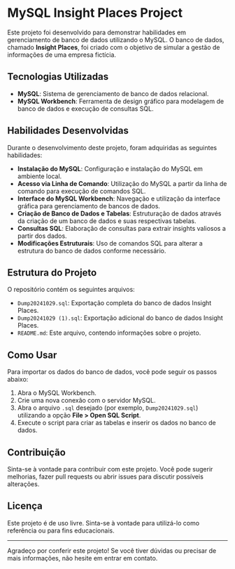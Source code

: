 # MySQL Insight Places Project

Este projeto foi desenvolvido para demonstrar habilidades em gerenciamento de banco de dados utilizando o MySQL. O banco de dados, chamado **Insight Places**, foi criado com o objetivo de simular a gestão de informações de uma empresa fictícia.

## Tecnologias Utilizadas

- **MySQL**: Sistema de gerenciamento de banco de dados relacional.
- **MySQL Workbench**: Ferramenta de design gráfico para modelagem de banco de dados e execução de consultas SQL.

## Habilidades Desenvolvidas

Durante o desenvolvimento deste projeto, foram adquiridas as seguintes habilidades:

- **Instalação do MySQL**: Configuração e instalação do MySQL em ambiente local.
- **Acesso via Linha de Comando**: Utilização do MySQL a partir da linha de comando para execução de comandos SQL.
- **Interface do MySQL Workbench**: Navegação e utilização da interface gráfica para gerenciamento de bancos de dados.
- **Criação de Banco de Dados e Tabelas**: Estruturação de dados através da criação de um banco de dados e suas respectivas tabelas.
- **Consultas SQL**: Elaboração de consultas para extrair insights valiosos a partir dos dados.
- **Modificações Estruturais**: Uso de comandos SQL para alterar a estrutura do banco de dados conforme necessário.

## Estrutura do Projeto

O repositório contém os seguintes arquivos:

- `Dump20241029.sql`: Exportação completa do banco de dados Insight Places.
- `Dump20241029 (1).sql`: Exportação adicional do banco de dados Insight Places.
- `README.md`: Este arquivo, contendo informações sobre o projeto.

## Como Usar

Para importar os dados do banco de dados, você pode seguir os passos abaixo:

1. Abra o MySQL Workbench.
2. Crie uma nova conexão com o servidor MySQL.
3. Abra o arquivo `.sql` desejado (por exemplo, `Dump20241029.sql`) utilizando a opção **File > Open SQL Script**.
4. Execute o script para criar as tabelas e inserir os dados no banco de dados.

## Contribuição

Sinta-se à vontade para contribuir com este projeto. Você pode sugerir melhorias, fazer pull requests ou abrir issues para discutir possíveis alterações.

## Licença

Este projeto é de uso livre. Sinta-se à vontade para utilizá-lo como referência ou para fins educacionais.

---

Agradeço por conferir este projeto! Se você tiver dúvidas ou precisar de mais informações, não hesite em entrar em contato.
